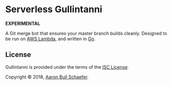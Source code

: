 Serverless Gullintanni
======================

**EXPERIMENTAL**

A Git merge bot that ensures your master branch builds cleanly. Designed to be
run on [AWS Lambda][], and written in [Go][].

[AWS Lambda]: https://docs.aws.amazon.com/lambda/latest/dg/go-programming-model.html
[Go]: https://golang.org/

License
-------

Gullintanni is provided under the terms of the
[ISC License](https://en.wikipedia.org/wiki/ISC_license).

Copyright &copy; 2018, [Aaron Bull Schaefer](mailto:aaron@elasticdog.com).
